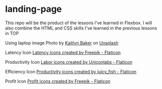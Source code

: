 # landing-page
This repo will be the product of the lessons I've learned in Flexbox. I will also combine the HTML and CSS skills I've learned in the previous lessons in TOP

Using laptop image
Photo by <a href="https://unsplash.com/@kaitlynbaker?utm_source=unsplash&utm_medium=referral&utm_content=creditCopyText">Kaitlyn Baker</a> on <a href="https://unsplash.com/photos/vZJdYl5JVXY?utm_source=unsplash&utm_medium=referral&utm_content=creditCopyText">Unsplash</a>
  
Latency Icon
<a href="https://www.flaticon.com/free-icons/latency" title="latency icons">Latency icons created by Freepik - Flaticon</a>

Productivity Icon
<a href="https://www.flaticon.com/free-icons/labor" title="labor icons">Labor icons created by Uniconlabs - Flaticon</a>

Efficiency Icon
<a href="https://www.flaticon.com/free-icons/productivity" title="productivity icons">Productivity icons created by juicy_fish - Flaticon</a>

Profit Icon
<a href="https://www.flaticon.com/free-icons/profit" title="profit icons">Profit icons created by Freepik - Flaticon</a>